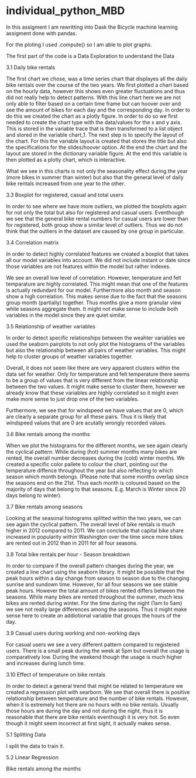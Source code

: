# individual_python_MBD

In this assigment I am rewritting into Dask the Bicycle machine learning assigment done with pandas.

For the ploting I used .compute() so I am able to plot graphs.

The first part of the code is a Data Exploration to understand the Data

3.1 Daily bike rentals

The first chart we chose, was a time series chart that displayes all the daily bike rentals over the course of the two years. We first plotted a chart based on the hourly data, however this shows even greater fluctuations and thus did not really help to detect patterns. With this line chart here we are not only able to filter based on a certain time frame but can hoover over and see the amount of bikes for each day and the corresponding day. In order to do this we created the chart as a plotly figure. In order to do so we first needed to create the chart type with the data/values for the x and y axis. This is stored in the variable trace that is then transformed to a list object and stored in the variable chart_1. The next step is to specify the layout of the chart. For this the variable layout is created that stores the title but also the specifications for the slides/hoover option. At the end the chart and the layout are stored in the dictionary variable figure. At the end this variable is then plotted as a plotly chart, which is interactive.

What we see in this charts is not only the seasonality effect during the year (more bikes in summer than winter) but also that the general level of daily bike rentals increased from one year to the other.

3.3 Boxplot for registered, casual and total users

In order to see where we have more outliers, we plotted the boxplots again for not only the total but also for registered and casual users. Eventhough we see that the general bike rental numbers for casual users are lower than for registered, both group show a similar level of outliers. Thus we do not think that the outliers in the dataset are caused by one group in particular.

3.4 Correlation matrix

In order to detect highly correlated features we created a boxplot that takes all our model variables into account. We did not include instant or date since those variables are not features within the model but rather indexes.

We see an overall low level of correlation. However, temperature and felt temparature are highly correlated. This might mean that one of the features is actually redundant for our model. Furthermore also month and season show a high correlation. This makes sense due to the fact that the seasons group month (partially) together. Thus months give a more granular view while seasons aggregate them. It might not make sense to include both variables in the model since they are quiet similar.

3.5 Relationship of weather variables

In order to detect specific relationships between the weahter variables we used the seaborn pairplots to not only plot the histograms of the variables but also the relationship between all pairs of weather variables. This might help to cluster groups of weather variables together.

Overall, it does not seem like there are very apparent clusters within the data set for weather. Only for temperature and felt temperature there seems to be a group of values that is very different from the linear relationship between the two values. It might make sense to cluster them, however we already know that these variables are highly correlated so it might even make more sense to just drop one of the two variables.

Furthermore, we see that for windspeed we have values that are 0, which are clearly a separate group for all these pairs. Thus it is likely that windspeed values that are 0 are acutally wrongly recorded values.

3.6 Bike rentals among the months

When we plot the histograms for the different months, we see again clearly the cyclical pattern. While during (hot) summer months many bikes are rented, the overall number decreases during the (cold) winter months. We created a specific color pallete to colour the chart, pointing out the temperature diffence throughout the year but also reflecting to which season which month belongs. (Please note that some months overlap since the seasons end on the 21st. Thus each month is coloured based on the majority of days that belong to that seasons. E.g. March is Winter since 20 days belong to winter).

3.7 Bike rentals among seasons

Looking at the seasonal histograms splitted within the two years, we can see again the cyclical pattern. The overall level of bike rentals is much higher in 2012 compared to 2011. We can conclude that capital bike share increased in popularity within Washington over the time since more bikes are rented out in 2012 than in 2011 for all four seasons.

3.8 Total bike rentals per hour - Season breakdown

In order to compare if the overall pattern changes during the year, we created a line chart using the seaborn library. It might be possible that the peak hours within a day change from season to season due to the changing sunrise and sundown time. However, for all four seasons we see stable peak hours. However the total amount of bikes rented differs between the seasons. While many bikes are rented throughout the summer, much less bikes are rented during winter. For the time during the night (1am to 5am) we see not really large differences among the seasons. Thus it might make sense here to create an addiotional variable that groups the hours of the day.

3.9 Casual users during working and non-working days

For casual users we see a very different pattern compared to registered users. There is a small peak during the week at 5pm but overall the usage is comparatively low. During the weekend though the usage is much higher and increases during lunch time.

3.10 Effect of temperature on bike rentals

In order to detect a general trend that might be related to temperature we created a regression plot with searborn. We see that overall there is positive relationship between temperature and the number of bike rentals. However, when it is extremely hot there are no hours with no bike rentals. Usually those hours are during the day and not during the night, thus it is reasonable that there are bike rentals eventhough it is very hot. So even though it might seem incorrect at first sight, it actually makes sense.

5.1 Splitting Data

I split the data to train it.

5.2 Linear Regression

Bike rentals among the months















